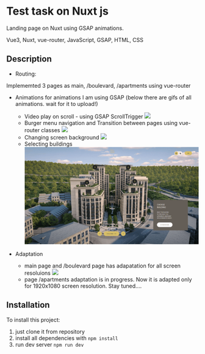 # Test task on Nuxt js
Landing page on Nuxt using GSAP animations.

Vue3, Nuxt, vue-router, JavaScript, GSAP, HTML, CSS

## Description

- Routing:

 Implememted 3 pages as main, /boulevard, /apartments using vue-router

 - Animations
 for animations I am using GSAP (below there are gifs of all animations. wait for it to upload!) 
    - Video play on scroll - using GSAP ScrollTrigger
    ![](https://github.com/ksmatievskaya/ax-test/blob/main/static/scrollTriggerVideo.gif)
    - Burger menu navigation and Transition between pages using vue-router classes
    ![](https://github.com/ksmatievskaya/ax-test/blob/main/static/burgerMenu.gif)
    - Changing screen background
    ![](https://github.com/ksmatievskaya/ax-test/blob/main/static/viewApartments.gif)
    - Selecting buildings
    ![](https://github.com/ksmatievskaya/ax-test/blob/main/static/buildingsApartments.gif)

- Adaptation
    - main page and /boulevard page has adapatation for all screen resoluions
    ![](https://github.com/ksmatievskaya/ax-test/blob/main/static/adapt.gif)
    - page /apartments adaptation is in progress. Now it is adapted only for 1920x1080 screen resolution. Stay tuned....

## Installation
To install this project: 
1. just clone it from repository
2. install all dependencies with ``` npm install ```
3. run dev server ``` npm run dev ```

